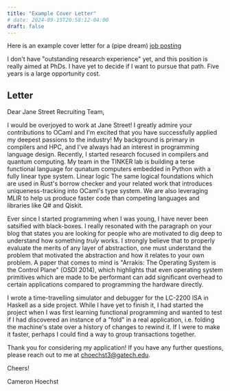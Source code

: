 ```yaml
---
title: "Example Cover Letter"
# date: 2024-09-15T20:58:12-04:00
draft: false
---
```


Here is an example cover letter for a (pipe dream) [job posting](https://www.janestreet.com/join-jane-street/position/5869205002/)

I don't have "outstanding research experience" yet, and this position is really aimed at PhDs.
I have yet to decide if I want to pursue that path. Five years is a large opportunity cost.

## Letter

Dear Jane Street Recruiting Team,

I would be overjoyed to work at Jane Street! I greatly admire your contributions to OCaml and I'm excited that you have successfully
applied my deepest passions to the industry!
My background is primary in compilers and HPC, and I've always had an interest in programming language design. 
Recently, I started research focused in compilers and quantum computing. My team in the TINKER lab is building
a terse functional language for qunatum computers embedded in Python with a fully linear type system.
Linear logic The same logical foundations which are used in Rust's borrow checker and your related work
that introduces uniqueness-tracking into OCaml's type system. We are also leveraging MLIR to help us produce faster code than
competing languages and libraries like Q# and Qiskit.

Ever since I started programming when I was young, I have never been satsified with black-boxes. I really resonated with the paragraph
on your blog that states you are looking for people who are motivated to dig deep to understand how something _truly_ works. I strongly
believe that to properly evaluate the merits of any layer of abstraction, one must understand the problem that motivated the abstraction
and how it relates to your own problem. A paper that comes to mind is "Arrakis: The Operating System is the Control Plane" (OSDI 2014), which highlights
that even operating system primitives which are made to be performant can add significant overhead to certain applications compared to 
programming the hardware directly.

I wrote a time-travelling simulator and debugger for the LC-2200 ISA in Haskell as a side project. While I have yet to finish it, I had started
the project when I was first learning functional programming and wanted to test if I had discovered an instance of a "fold" in a real application,
i.e. folding the machine's state over a history of changes to rewind it. If I were to make it faster, perhaps I could find a way to group transactions together.

Thank you for considering my application! If you have any further questions, please reach out to me at choechst3@gatech.edu.

Cheers!

Cameron Hoechst

